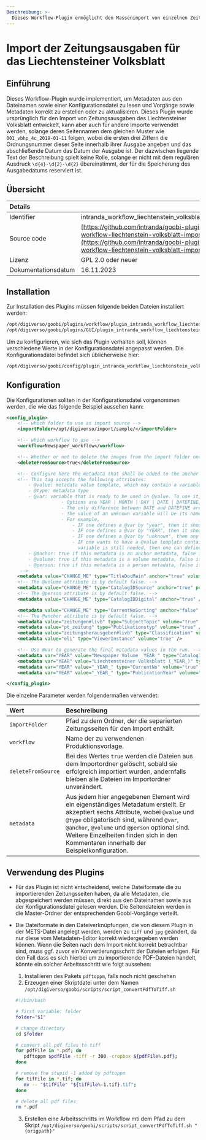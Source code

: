 ```yaml
---
Beschreibung: >-
  Dieses Workflow-Plugin ermöglicht den Massenimport von einzelnen Zeitungsausgaben für das Liechtensteiner Volksblatt
---
```


# Import der Zeitungsausgaben für das Liechtensteiner Volksblatt

## Einführung
Dieses Workflow-Plugin wurde implementiert, um Metadaten aus den Dateinamen sowie einer Konfigurationsdatei zu lesen und Vorgänge sowie Metadaten korrekt zu erstellen oder zu aktualisieren. Dieses Plugin wurde ursprünglich für den Import von Zeitungsausgaben des Liechtensteiner Volksblatt entwickelt, kann aber auch für andere Importe verwendet werden, solange deren Seitennamen dem gleichen Muster wie `001_vbhp_4c_2019-01-11` folgen, wobei die ersten drei Ziffern die Ordnungsnummer dieser Seite innerhalb ihrer Ausgabe angeben und das abschließende Datum das Datum der Ausgabe ist. Der dazwischen liegende Text der Beschreibung spielt keine Rolle, solange er nicht mit dem regulären Ausdruck `\d{4}-\d{2}-\d{2}` übereinstimmt, der für die Speicherung des Ausgabedatums reserviert ist.


## Übersicht
| Details |  |
| :--- | :--- |
| Identifier | intranda\_workflow\_liechtenstein\_volksblatt\_importer |
| Source code | [https://github.com/intranda/goobi-plugin-workflow-liechtenstein-volksblatt-importer](https://github.com/intranda/goobi-plugin-workflow-liechtenstein-volksblatt-importer) |
| Lizenz | GPL 2.0 oder neuer |
| Dokumentationsdatum | 16.11.2023 |

## Installation

Zur Installation des Plugins müssen folgende beiden Dateien installiert werden:

```bash
/opt/digiverso/goobi/plugins/workflow/plugin_intranda_workflow_liechtenstein_volksblatt_importer.jar
/opt/digiverso/goobi/plugins/GUI/plugin_intranda_workflow_liechtenstein_volksblatt_importer-GUI.jar
```

Um zu konfigurieren, wie sich das Plugin verhalten soll, können verschiedene Werte in der Konfigurationsdatei angepasst werden. Die Konfigurationsdatei befindet sich üblicherweise hier:

```bash
/opt/digiverso/goobi/config/plugin_intranda_workflow_liechtenstein_volksblatt_importer.xml
```


## Konfiguration

Die Konfigurationen sollten in der Konfigurationsdatei vorgenommen werden, die wie das folgende Beispiel aussehen kann:

```xml
<config_plugin>
	<!-- which folder to use as import source -->
	<importFolder>/opt/digiverso/import/sample/</importFolder>

	<!-- which workflow to use -->
	<workflow>Newspaper_workflow</workflow>

	<!-- Whether or not to delete the images from the import folder once they are imported. OPTIONAL. DEFAULT false. -->
	<deleteFromSource>true</deleteFromSource>

	<!-- Configure here the metadata that shall be added to the anchor file or the volume part of the mets file. -->
	<!-- This tag accepts the following attributes:
		- @value: metadata value template, which may contain a variable defined by @var wrapped with _ from both sides
		- @type: metadata type
		- @var: variable that is ready to be used in @value. To use it, wrap it with _ from both sides and put it into the @value string. OPTIONAL.
					- Options are YEAR | MONTH | DAY | DATE | DATEFINE, where cases only matters for the references in @value string.
					- The only difference between DATE and DATEFINE are their representations of the date: DATE keeps the original format "yyyy-mm-dd" while DATEFINE takes a new one "dd. MMM. yyyy".
					- The value of an unknown variable will be its name.
					- For example,
						- IF one defines a @var by "year", then it should be referenced in @value using "_year_"
						- IF one defines a @var by "YEAR", then it should be referenced in @value using "_YEAR_", although YEAR and year are actually the same option
						- IF one defines a @var by "unknown", then any occurrences of "_unknown_" will be replaced by "unknown"
						- IF one wants to have a @value template containing "_Year_" as hard-coded, then "Year" should be avoided to be @var. If in such cases such a
						  variable is still needed, then one can define @var to be something like "yEaR".
		- @anchor: true if this metadata is an anchor metadata, false if not. OPTIONAL. DEFAULT false.
		- @volume: true if this metadata is a volume metadata, false if not. OPTIONAL. DEFAULT false.
		- @person: true if this metadata is a person metadata, false if not. OPTIONAL. DEFAULT false.
	 -->
	<metadata value="CHANGE_ME" type="TitleDocMain" anchor="true" volume="false" person="false" />
	<!-- The @volume attribute is by default false. -->
	<metadata value="CHANGE_ME" type="CatalogIDSource" anchor="true" person="false" />
	<!-- The @person attribute is by default false. -->
	<metadata value="CHANGE_ME" type="CatalogIDDigital" anchor="true" />

	<metadata value="CHANGE_ME" type="CurrentNoSorting" anchor="false" volume="true" />
	<!-- The @anchor attribute is by default false. -->
	<metadata value="zeitungen#livb" type="SubjectTopic" volume="true" />
	<metadata value="pt_zeitung" type="Publikationstyp" volume="true" />
	<metadata value="zeitungsherausgeber#livb" type="Classification" volume="true" />
	<metadata value="eli" type="ViewerInstance" volume="true" />

	<!-- Use @var to generate the final metadata values in the run. -->
	<metadata var="YEAR" value="Newspaper Volume _YEAR_" type="CatalogIDDigital" volume="true" />
	<metadata var="YEAR" value="Liechtensteiner Volksblatt (_YEAR_)" type="TitleDocMain" volume="true" />
	<metadata var="YEAR" value="_YEAR_" type="CurrentNo" volume="true" />
	<metadata var="YEAR" value="_YEAR_" type="PublicationYear" volume="true" />

</config_plugin>
```

Die einzelne Parameter werden folgendermaßen verwendet:

| Wert | Beschreibung |
| :--- | :--- |
| `importFolder` | Pfad zu dem Ordner, der die separierten Zeitungsseiten für den Import enthält. |
| `workflow` | Name der zu verwendenen Produktionsvorlage. |
| `deleteFromSource` | Bei des Wertes `true` werden die Dateien aus dem Importordner gelöscht, sobald sie erfolgreich importiert wurden, andernfalls bleiben alle Dateien im Importordner unverändert. |
| `metadata` | Aus jedem hier angegebenen Element wird ein eigenständiges Metadatum erstellt. Er akzeptiert sechs Attribute, wobei `@value` und `@type` obligatorisch sind, während `@var`, `@anchor`, `@volume` und `@person` optional sind. Weitere Einzelheiten finden sich in den Kommentaren innerhalb der Beispielkonfiguration. |

## Verwendung des Plugins
* Für das Plugin ist nicht entscheidend, welche Dateiformate die zu importierenden Zeitungsseiten haben, da alle Metadaten, die abgespeichert werden müssen, direkt aus den Dateinamen sowie aus der Konfigurationsdatei gelesen werden. Die Seitendateien werden in die Master-Ordner der entsprechenden Goobi-Vorgänge verteilt.
* Die Dateiformate in den Dateiverknüpfungen, die von diesem Plugin in der METS-Datei angelegt werden, werden zu `tiff` und `jpg` geändert, da nur diese vom Metadaten-Editor korrekt wiedergegeben werden können. Wenn die Seiten nach dem Import nicht korrekt betrachtbar sind, muss ggf. zuvor ein Konvertierungsschritt der Dateien erfolgen. Für den Fall dass es sich hierbei um zu importierende PDF-Dateien
handelt, könnte ein solcher Arbeitssschritt wie folgt aussehen:

  1. Installieren des Pakets `pdftoppm`, falls noch nicht geschehen
  2. Erzeugen einer Skriptdatei unter dem Namen `/opt/digiverso/goobi/scripts/script_convertPdfToTiff.sh`
   
    ```bash
    #!/bin/bash

    # first variable: folder
    folder="$1"

    # change directory
    cd $folder

    # convert all pdf files to tiff
    for pdfFile in *.pdf; do
       pdftoppm $pdfFile -tiff -r 300 -cropbox ${pdfFile%.pdf};
    done

    # remove the stupid -1 added by pdftoppm
    for tifFile in *.tif; do
       mv -- "$tifFile" "${tifFile%-1.tif}.tif";
    done

    # delete all pdf files
    rm *.pdf
    ```
  3. Erstellen eine Arbeitsschritts im Workflow mti dem Pfad zu dem Skript `/opt/digiverso/goobi/scripts/script_convertPdfToTiff.sh "{origpath}"`
